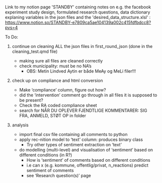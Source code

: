 Link to my notion page 'STANDBY' containing notes on e.g. the facebook experiment study design, formulated research questions, data dictionary explaning variables in the json files and the 'desired_data_structure.xlsl'  : https://www.notion.so/STANDBY-e7809ca5ae104139a002c415fdfbdcc8?pvs=4 

To Do: 

1. continue on cleaning ALL the json files in first_round_json (done in the cleaning_test.qmd file)
    - making sure all files are cleaned correctly
    - check municipality: must be no NA’s
        - OBS: Metin Lindved Aytin er både MeAy og MeLi filer!!!

1. check up on compliance and html conversion
    - Make ‘compliance’ column, figure out how?
    - did the ‘intervention’ comment go through in all files it is supposed to be present?
    - Check the RA coded compliance sheet
    - search for NÅR DU OPLEVER FJENDTLIGE KOMMENTARER: SIG FRA, ANMELD, STØT OP in folder
    
2. analysis
    - import final csv file containing all comments to python
    - apply rec-nition model to ‘text’ column: produces binary class
        - Try other types of sentiment extraction on ‘text’
    - do modelling (multi-level) and visualisation of ‘sentiment’ based on different conditions (in R?)
        - How is ‘sentiment’ of comments based on different conditions
        - i.e can x (e.g. kommune, offentlig/privat, n_reactions) predict sentiment of comments
        - see ‘Research question(s)’ page
